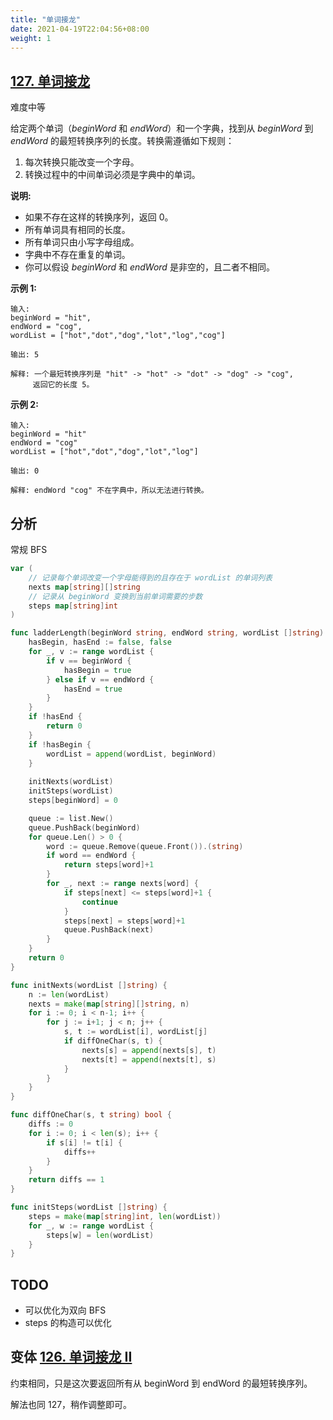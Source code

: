 ```yaml
---
title: "单词接龙"
date: 2021-04-19T22:04:56+08:00
weight: 1
---
```


## [127. 单词接龙](https://leetcode-cn.com/problems/word-ladder)

难度中等

给定两个单词（*beginWord* 和 *endWord*）和一个字典，找到从 *beginWord* 到 *endWord* 的最短转换序列的长度。转换需遵循如下规则：

1. 每次转换只能改变一个字母。
2. 转换过程中的中间单词必须是字典中的单词。

**说明:**

- 如果不存在这样的转换序列，返回 0。
- 所有单词具有相同的长度。
- 所有单词只由小写字母组成。
- 字典中不存在重复的单词。
- 你可以假设 *beginWord* 和 *endWord* 是非空的，且二者不相同。

**示例 1:**

```
输入:
beginWord = "hit",
endWord = "cog",
wordList = ["hot","dot","dog","lot","log","cog"]

输出: 5

解释: 一个最短转换序列是 "hit" -> "hot" -> "dot" -> "dog" -> "cog",
     返回它的长度 5。
```

**示例 2:**

```
输入:
beginWord = "hit"
endWord = "cog"
wordList = ["hot","dot","dog","lot","log"]

输出: 0

解释: endWord "cog" 不在字典中，所以无法进行转换。
```

## 分析

常规 BFS

```go
var ( 
    // 记录每个单词改变一个字母能得到的且存在于 wordList 的单词列表
    nexts map[string][]string
    // 记录从 beginWord 变换到当前单词需要的步数
    steps map[string]int
)

func ladderLength(beginWord string, endWord string, wordList []string) int {
    hasBegin, hasEnd := false, false
    for _, v := range wordList {
        if v == beginWord {
            hasBegin = true
        } else if v == endWord {
            hasEnd = true
        }
    }
    if !hasEnd {
        return 0
    }
    if !hasBegin {
        wordList = append(wordList, beginWord)
    }
    
    initNexts(wordList)
    initSteps(wordList)
    steps[beginWord] = 0

    queue := list.New()
    queue.PushBack(beginWord)
    for queue.Len() > 0 {
        word := queue.Remove(queue.Front()).(string)
        if word == endWord {
            return steps[word]+1
        }
        for _, next := range nexts[word] {
            if steps[next] <= steps[word]+1 {
                continue
            }
            steps[next] = steps[word]+1
            queue.PushBack(next)
        }
    }
    return 0
}

func initNexts(wordList []string) {
    n := len(wordList)
    nexts = make(map[string][]string, n)
    for i := 0; i < n-1; i++ {
        for j := i+1; j < n; j++ {
            s, t := wordList[i], wordList[j]
            if diffOneChar(s, t) {
                nexts[s] = append(nexts[s], t)
                nexts[t] = append(nexts[t], s)
            }
        }
    }
}

func diffOneChar(s, t string) bool {
    diffs := 0
    for i := 0; i < len(s); i++ {
        if s[i] != t[i] {
            diffs++
        }
    }
    return diffs == 1
}

func initSteps(wordList []string) {
    steps = make(map[string]int, len(wordList))
    for _, w := range wordList {
        steps[w] = len(wordList)
    }
}
```

## TODO

- 可以优化为双向 BFS
- steps 的构造可以优化

## 变体 [126. 单词接龙 II](https://leetcode-cn.com/problems/word-ladder-ii)

约束相同，只是这次要返回所有从 beginWord 到 endWord 的最短转换序列。

解法也同 127，稍作调整即可。
